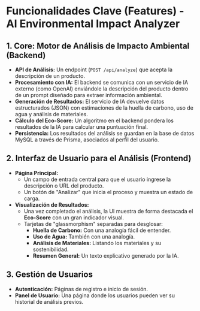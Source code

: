 # Funcionalidades Clave (Features) - AI Environmental Impact Analyzer

## 1. Core: Motor de Análisis de Impacto Ambiental (Backend)

- **API de Análisis:** Un endpoint (`POST /api/analyze`) que acepta la descripción de un producto.
- **Procesamiento con IA:** El backend se comunica con un servicio de IA externo (como OpenAI) enviándole la descripción del producto dentro de un prompt diseñado para extraer información ambiental.
- **Generación de Resultados:** El servicio de IA devuelve datos estructurados (JSON) con estimaciones de la huella de carbono, uso de agua y análisis de materiales.
- **Cálculo del Eco-Score:** Un algoritmo en el backend pondera los resultados de la IA para calcular una puntuación final.
- **Persistencia:** Los resultados del análisis se guardan en la base de datos MySQL a través de Prisma, asociados al perfil del usuario.

## 2. Interfaz de Usuario para el Análisis (Frontend)

- **Página Principal:**
  - Un campo de entrada central para que el usuario ingrese la descripción o URL del producto.
  - Un botón de "Analizar" que inicia el proceso y muestra un estado de carga.
- **Visualización de Resultados:**
  - Una vez completado el análisis, la UI muestra de forma destacada el **Eco-Score** con un gran indicador visual.
  - Tarjetas de "glassmorphism" separadas para desglosar:
    - **Huella de Carbono:** Con una analogía fácil de entender.
    - **Uso de Agua:** También con una analogía.
    - **Análisis de Materiales:** Listando los materiales y su sostenibilidad.
    - **Resumen General:** Un texto explicativo generado por la IA.

## 3. Gestión de Usuarios

- **Autenticación:** Páginas de registro e inicio de sesión.
- **Panel de Usuario:** Una página donde los usuarios pueden ver su historial de análisis previos.
